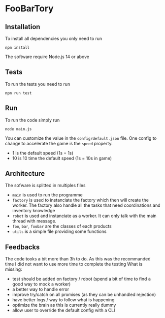 # FooBarTory

## Installation

To install all dependencies you only need to run

```
npm install
```
The software require Node.js 14 or above

## Tests

To run the tests you need to run

```
npm run test
```

## Run

To run the code simply run
```
node main.js
```

You can customize the value in the `config/default.json` file.
One config to change to accelerate the game is the `speed` property.
* 1 is the default speed (1s = 1s)
* 10 is 10 time the default speed (1s = 10s in game)

## Architecture

The sofware is splitted in multiples files
* `main` is used to run the programme
* `factory` is used to instanciate the factory which then will create the worker. The factory also handle all the tasks that need coordinations and inventory knowledge
* `robot` is used and instanciate as a worker. It can only talk with the main thread with message.
* `foo`, `bar`, `foobar` are the classes of each products
* `utils` is a simple file providing some functions

## Feedbacks

The code tooks a bit more than 3h to do. As this was the recommanded time I did not want to use more time to complete the testing
What is missing:
* test should be added on factory / robot (spend a bit of time to find a good way to mock a worker)
* a better way to handle error
* improve try/catch on all promises (as they can be unhandled rejection)
* have better logs / way to follow what is happening
* optimize the brain as this is currently really dummy
* allow user to override the default config with a CLI
